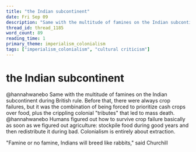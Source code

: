 ```yaml
---
title: "the Indian subcontinent"
date: Fri Sep 09
description: "Same with the multitude of famines on the Indian subcontinent during British rule."
thread_id: thread_1185
word_count: 89
reading_time: 1
primary_theme: imperialism_colonialism
tags: ["imperialism_colonialism", "cultural criticism"]
---
```


# the Indian subcontinent

@hannahwanebo Same with the multitude of famines on the Indian subcontinent during British rule. Before that, there were always crop failures, but it was the combination of being forced to prioritize cash crops over food, plus the crippling colonial "tributes" that led to mass death. @hannahwanebo Humans figured out how to survive crop failure basically as soon as we figured out agriculture: stockpile food during good years and then redistribute it during bad. Colonialism is entirely about extraction.

"Famine or no famine, Indians will breed like rabbits," said Churchill